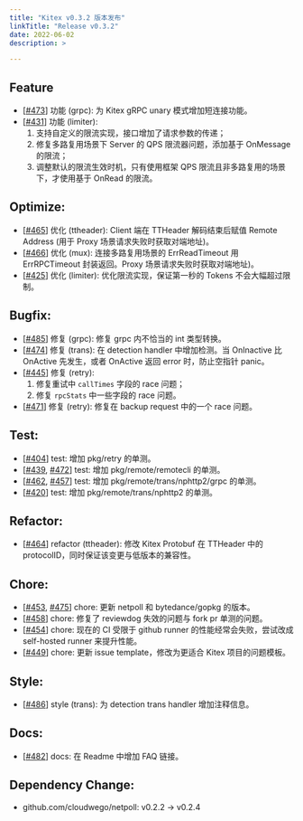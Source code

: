 ```yaml
---
title: "Kitex v0.3.2 版本发布"
linkTitle: "Release v0.3.2"
date: 2022-06-02
description: >

---
```


## Feature

* [[#473](https://github.com/cloudwego/kitex/pull/473)] 功能 (grpc): 为 Kitex gRPC unary 模式增加短连接功能。
* [[#431](https://github.com/cloudwego/kitex/pull/431)] 功能 (limiter):
  1. 支持自定义的限流实现，接口增加了请求参数的传递；
  2. 修复多路复用场景下 Server 的 QPS 限流器问题，添加基于 OnMessage 的限流；
  3. 调整默认的限流生效时机，只有使用框架 QPS 限流且非多路复用的场景下，才使用基于 OnRead 的限流。

## Optimize:

* [[#465](https://github.com/cloudwego/kitex/pull/465)] 优化 (ttheader): Client 端在 TTHeader 解码结束后赋值 Remote Address (用于 Proxy 场景请求失败时获取对端地址)。
* [[#466](https://github.com/cloudwego/kitex/pull/466)] 优化 (mux): 连接多路复用场景的 ErrReadTimeout 用 ErrRPCTimeout 封装返回。Proxy 场景请求失败时获取对端地址)。
* [[#425](https://github.com/cloudwego/kitex/pull/425)] 优化 (limiter): 优化限流实现，保证第一秒的 Tokens 不会大幅超过限制。

## Bugfix:

* [[#485](https://github.com/cloudwego/kitex/pull/485)] 修复 (grpc): 修复 grpc 内不恰当的 int 类型转换。
* [[#474](https://github.com/cloudwego/kitex/pull/474)] 修复 (trans): 在 detection handler 中增加检测。当 OnInactive 比 OnActive 先发生，或者 OnActive 返回 error 时，防止空指针 panic。
* [[#445](https://github.com/cloudwego/kitex/pull/445)] 修复 (retry):
  1. 修复重试中 `callTimes` 字段的 race 问题；
  2. 修复 `rpcStats` 中一些字段的 race 问题。
* [[#471](https://github.com/cloudwego/kitex/pull/471)] 修复 (retry): 修复在 backup request 中的一个 race 问题。

## Test:

* [[#404](https://github.com/cloudwego/kitex/pull/404)] test: 增加 pkg/retry 的单测。
* [[#439](https://github.com/cloudwego/kitex/pull/439), [#472](https://github.com/cloudwego/kitex/pull/472)] test: 增加 pkg/remote/remotecli 的单测。
* [[#462](https://github.com/cloudwego/kitex/pull/462), [#457](https://github.com/cloudwego/kitex/pull/457)] test: 增加 pkg/remote/trans/nphttp2/grpc 的单测。
* [[#420](https://github.com/cloudwego/kitex/pull/420)] test: 增加 pkg/remote/trans/nphttp2 的单测。

## Refactor:

* [[#464](https://github.com/cloudwego/kitex/pull/464)] refactor (ttheader): 修改 Kitex Protobuf 在 TTHeader 中的 protocolID，同时保证该变更与低版本的兼容性。

## Chore:

* [[#453](https://github.com/cloudwego/kitex/pull/453), [#475](https://github.com/cloudwego/kitex/pull/475)] chore: 更新 netpoll 和 bytedance/gopkg 的版本。
* [[#458](https://github.com/cloudwego/kitex/pull/458)] chore: 修复了 reviewdog 失效的问题与 fork pr 单测的问题。
* [[#454](https://github.com/cloudwego/kitex/pull/454)] chore: 现在的 CI 受限于 github runner 的性能经常会失败，尝试改成 self-hosted runner 来提升性能。
* [[#449](https://github.com/cloudwego/kitex/pull/449)] chore: 更新 issue template，修改为更适合 Kitex 项目的问题模板。

## Style:

* [[#486](https://github.com/cloudwego/kitex/pull/486)] style (trans): 为 detection trans handler 增加注释信息。

## Docs:

* [[#482](https://github.com/cloudwego/kitex/pull/482)] docs: 在 Readme 中增加 FAQ 链接。

## Dependency Change:

* github.com/cloudwego/netpoll: v0.2.2 -> v0.2.4

